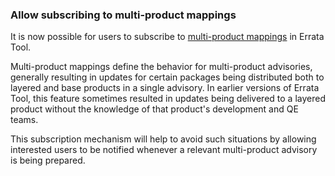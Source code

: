 ### Allow subscribing to multi-product mappings

It is now possible for users to subscribe to
[multi-product mappings](https://errata.devel.redhat.com/multi_product_mappings)
in Errata Tool.

Multi-product mappings define the behavior for multi-product advisories,
generally resulting in updates for certain packages being distributed both to
layered and base products in a single advisory.  In earlier versions of Errata
Tool, this feature sometimes resulted in updates being delivered to a layered
product without the knowledge of that product's development and QE teams.

This subscription mechanism will help to avoid such situations by allowing
interested users to be notified whenever a relevant multi-product advisory is
being prepared.
